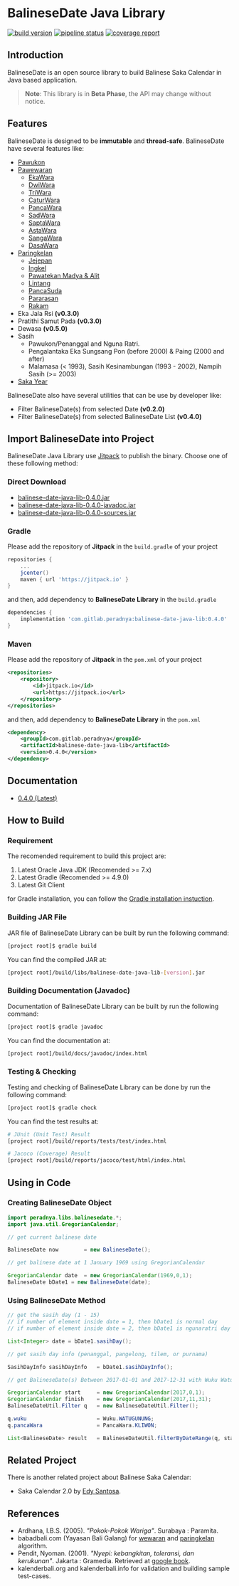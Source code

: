 # BalineseDate Java Library

[![build version](https://jitpack.io/v/com.gitlab.peradnya/balinese-date-java-lib.svg)](https://jitpack.io/#com.gitlab.peradnya/balinese-date-java-lib)
[![pipeline status](https://gitlab.com/peradnya/balinese-date-java-lib/badges/master/pipeline.svg)](https://gitlab.com/peradnya/balinese-date-java-lib/commits/master)
[![coverage report](https://gitlab.com/peradnya/balinese-date-java-lib/badges/master/coverage.svg)](https://gitlab.com/peradnya/balinese-date-java-lib/commits/master)

## Introduction

BalineseDate is an open source library to build Balinese Saka Calendar in Java based application.

> **Note**: This library is in **Beta Phase**, the API may change without notice.

## Features

BalineseDate is designed to be __immutable__ and __thread-safe__. BalineseDate have several features like:

* [Pawukon](http://www.babadbali.com/pewarigaan/kalender-pawukon.htm)
* [Pawewaran](http://www.babadbali.com/pewarigaan/pawewaran.htm)
    * [EkaWara](http://www.babadbali.com/pewarigaan/ekawara.htm)
    * [DwiWara](http://www.babadbali.com/pewarigaan/dwiwara.htm)
    * [TriWara](http://www.babadbali.com/pewarigaan/triwara.htm)
    * [CaturWara](http://www.babadbali.com/pewarigaan/caturwara.htm)
    * [PancaWara](http://www.babadbali.com/pewarigaan/pancawara.htm)
    * [SadWara](http://www.babadbali.com/pewarigaan/sadwara.htm)
    * [SaptaWara](http://www.babadbali.com/pewarigaan/saptawara.htm)
    * [AstaWara](http://www.babadbali.com/pewarigaan/astawara.htm)
    * [SangaWara](http://www.babadbali.com/pewarigaan/sangawara.htm)
    * [DasaWara](http://www.babadbali.com/pewarigaan/dasawara.htm)
* [Paringkelan](http://www.babadbali.com/pewarigaan/paringkelan.htm)
    * [Jejepan](http://www.babadbali.com/pewarigaan/jejepan.htm)
    * [Ingkel](http://www.babadbali.com/pewarigaan/ingkel.htm)
    * [Pawatekan Madya & Alit](http://www.babadbali.com/pewarigaan/watek.htm)
    * [Lintang](http://www.babadbali.com/pewarigaan/lintang.htm)
    * [PancaSuda](http://www.babadbali.com/pewarigaan/pancasuda.htm)
    * [Pararasan](http://www.babadbali.com/pewarigaan/paarasan.htm)
    * [Rakam](http://www.babadbali.com/pewarigaan/rakam.htm)
* Eka Jala Rsi __(v0.3.0)__
* Pratithi Samut Pada __(v0.3.0)__
* Dewasa __(v0.5.0)__
* Sasih
    * Pawukon/Penanggal and Nguna Ratri.
    * Pengalantaka Eka Sungsang Pon (before 2000) & Paing (2000 and after)
    * Malamasa (< 1993), Sasih Kesinambungan (1993 - 2002), Nampih Sasih (>= 2003)
* [Saka Year](http://www.babadbali.com/pewarigaan/kalender-saka.htm)

BalineseDate also have several utilities that can be use by developer like:
* Filter BalineseDate(s) from selected Date __(v0.2.0)__
* Filter BalineseDate(s) from selected BalineseDate List __(v0.4.0)__

## Import BalineseDate into Project

BalineseDate Java Library use [Jitpack](https://jitpack.io/#com.gitlab.peradnya/balinese-date-java-lib) to publish the binary. Choose one of these following method:

### Direct Download

* [balinese-date-java-lib-0.4.0.jar](https://jitpack.io/com/gitlab/peradnya/balinese-date-java-lib/0.4.0/balinese-date-java-lib-0.4.0.jar)
* [balinese-date-java-lib-0.4.0-javadoc.jar](https://jitpack.io/com/gitlab/peradnya/balinese-date-java-lib/0.4.0/balinese-date-java-lib-0.4.0-javadoc.jar)
* [balinese-date-java-lib-0.4.0-sources.jar](https://jitpack.io/com/gitlab/peradnya/balinese-date-java-lib/0.4.0/balinese-date-java-lib-0.4.0-sources.jar)

### Gradle

Please add the repository of __Jitpack__ in the ```build.gradle``` of your project

```groovy
repositories {
    ...
    jcenter()
    maven { url 'https://jitpack.io' }
}
```

and then, add dependency to __BalineseDate Library__ in the ```build.gradle```

```groovy
dependencies {
    implementation 'com.gitlab.peradnya:balinese-date-java-lib:0.4.0'
}
```

### Maven

Please add the repository of __Jitpack__ in the ```pom.xml``` of your project

```xml
<repositories>
    <repository>
        <id>jitpack.io</id>
        <url>https://jitpack.io</url>
    </repository>
</repositories>
```

and then, add dependency to __BalineseDate Library__ in the ```pom.xml```

```xml
<dependency>
    <groupId>com.gitlab.peradnya</groupId>
    <artifactId>balinese-date-java-lib</artifactId>
    <version>0.4.0</version>
</dependency>
```

## Documentation

* [0.4.0 (Latest)](https://jitpack.io/com/gitlab/peradnya/balinese-date-java-lib/0.4.0/javadoc/)

## How to Build

### Requirement

The recomended requirement to build this project are:

1. Latest Oracle Java JDK (Recomended >= 7.x)
2. Latest Gradle (Recomended >= 4.9.0)
3. Latest Git Client

for Gradle installation, you can follow the [Gradle installation instuction](https://gradle.org/install/).

### Building JAR File

JAR file of BalineseDate Library can be built by run the following command:

```sh
[project root]$ gradle build
```

You can find the compiled JAR at:

```sh
[project root]/build/libs/balinese-date-java-lib-[version].jar
```

### Building Documentation (Javadoc)

Documentation of BalineseDate Library can be built by run the following command:

```sh
[project root]$ gradle javadoc
```

You can find the documentation at:

```sh
[project root]/build/docs/javadoc/index.html
```

### Testing & Checking

Testing and checking of BalineseDate Library can be done by run the following command:

```sh
[project root]$ gradle check
```

You can find the test results at:

```sh
# JUnit (Unit Test) Result
[project root]/build/reports/tests/test/index.html

# Jacoco (Coverage) Result
[project root]/build/reports/jacoco/test/html/index.html
```

## Using in Code

### Creating BalineseDate Object

```java
import peradnya.libs.balinesedate.*;
import java.util.GregorianCalendar;

// get current balinese date

BalineseDate now        = new BalineseDate();

// get balinese date at 1 January 1969 using GregorianCalendar

GregorianCalendar date  = new GregorianCalendar(1969,0,1);
BalineseDate bDate1 = new BalineseDate(date);
```

### Using BalineseDate Method

```java
// get the sasih day (1 - 15)
// if number of element inside date = 1, then bDate1 is normal day
// if number of element inside date = 2, then bDate1 is ngunaratri day

List<Integer> date = bDate1.sasihDay();

// get sasih day info (penanggal, pangelong, tilem, or purnama)

SasihDayInfo sasihDayInfo   = bDate1.sasihDayInfo();

// get BalineseDate(s) Between 2017-01-01 and 2017-12-31 with Wuku Watugunung and Pancawara Kliwon

GregorianCalendar start     = new GregorianCalendar(2017,0,1);
GregorianCalendar finish    = new GregorianCalendar(2017,11,31);
BalineseDateUtil.Filter q   = new BalineseDateUtil.Filter();

q.wuku                      = Wuku.WATUGUNUNG;
q.pancaWara                 = PancaWara.KLIWON;

List<BalineseDate> result   = BalineseDateUtil.filterByDateRange(q, start, finish);
```

## Related Project

There is another related project about Balinese Saka Calendar:

* Saka Calendar 2.0 by [Edy Santosa](https://github.com/edysantosa/sakacalendar).

## References

* Ardhana, I.B.S. (2005). *"Pokok-Pokok Wariga"*. Surabaya : Paramita.
* babadbali.com (Yayasan Bali Galang) for [wewaran](http://www.babadbali.com/pewarigaan/perhitungan.htm) and [paringkelan](http://www.babadbali.com/pewarigaan/paringkelan.htm) algorithm.
* Pendit, Nyoman. (2001). *"Nyepi: kebangkitan, toleransi, dan kerukunan"*. Jakarta : Gramedia. Retrieved at [google book](https://books.google.co.id/books?id=4ND9KPn2o8AC).
* kalenderbali.org and kalenderbali.info for validation and building sample test-cases.